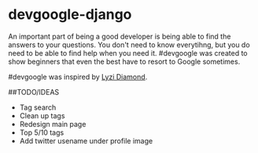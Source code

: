 devgoogle-django
================

An important part of being a good developer is being able to find the answers to your questions.  You don't need to know everytihng, but you do need to be able to find help when you need it.  #devgoogle was created to show beginners that even the best have to resort to Google sometimes.

#devgoogle was inspired by [Lyzi Diamond](https://twitter.com/lyzidiamond).

##TODO/IDEAS

- Tag search
- Clean up tags
- Redesign main page
- Top 5/10 tags
- Add twitter usename under profile image
